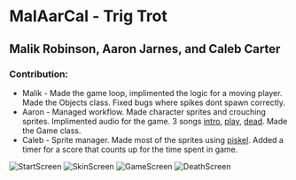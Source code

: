 # MalAarCal - Trig Trot

<!--Partners and contribution-->
## Malik Robinson, Aaron Jarnes, and Caleb Carter
### Contribution:
* Malik - Made the game loop, implimented the logic for a moving player. Made the Objects class. Fixed bugs where spikes dont spawn correctly. 
* Aaron - Managed workflow. Made character sprites and crouching sprites. Implimented audio for the game. 3 songs [intro](https://www.youtube.com/watch?v=EpWHqdy6Tug), [play](https://www.youtube.com/watch?v=Pb6KyewC_Vg), [dead](https://www.youtube.com/watch?v=hdflkAQ3Qv0). Made the Game class. 
* Caleb - Sprite manager. Made most of the sprites using [piskel](www.piskelapp.com). Added a timer for a score that counts up for the time spent in game.
<!--How to download, compile, and run the game-->
<!--How to play-->
<!--Where to find the music used in here-->
<!--Screen Shots and explaining-->
![StartScreen][StS]
![SkinScreen][SkS]
![GameScreen][GS]
![DeathScreen][DS]

[StS]: https://cdn.discordapp.com/attachments/882030604437323827/1049470906411536424/Screen_Shot_2022-12-05_at_3.38.18_PM.png
[SkS]: https://cdn.discordapp.com/attachments/882030604437323827/1049470906742882485/Screen_Shot_2022-12-05_at_3.38.26_PM.png
[GS]: https://cdn.discordapp.com/attachments/882030604437323827/1049470907116159106/Screen_Shot_2022-12-05_at_3.38.53_PM.png
[DS]: https://cdn.discordapp.com/attachments/882030604437323827/1049470907422363819/Screen_Shot_2022-12-05_at_3.39.00_PM.png